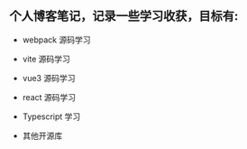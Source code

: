 ## 个人博客笔记，记录一些学习收获，目标有:

- webpack 源码学习

- vite 源码学习

- vue3 源码学习

- react 源码学习

- Typescript 学习

- 其他开源库
